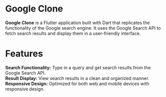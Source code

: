 # Google Clone<br>
**Google Clone** is a Flutter application built with Dart that replicates the functionality of the Google search engine. It uses the Google Search API to fetch search results and display them in a user-friendly interface.<br>

# Features<br>
**Search Functionality:** Type in a query and get search results from the Google Search API.<br>
**Result Display:** View search results in a clean and organized manner.<br>
**Responsive Design:** Optimized for both web and mobile devices with responsive design.<br>


